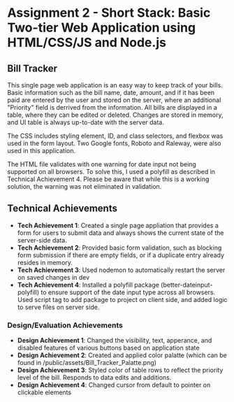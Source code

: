 Assignment 2 - Short Stack: Basic Two-tier Web Application using HTML/CSS/JS and Node.js  
===

## Bill Tracker
This single page web application is an easy way to keep track of your bills. Basic information such as the bill name, date, amount, and if it has been paid are entered by the user and stored on the server, where an additional "Priority" field is derrived from the information. All bills are displayed in a table, where they can be edited or deleted. Changes are stored in memory, and UI table is always up-to-date with the server data. 

The CSS includes styling element, ID, and class selectors, and flexbox was used in the form layout. Two Google fonts, Roboto and Raleway, were also used in this application.

The HTML file validates with one warning for date input not being supported on all browsers. To solve this, I used a polyfill as described in Technical Achievement 4. Please be aware that while this is a working solution, the warning was not eliminated in validation.  

## Technical Achievements
- **Tech Achievement 1**: Created a single page appliation that provides a form for users to submit data and always shows the current state of the server-side data. 
- **Tech Achievement 2**: Provided basic form validation, such as blocking form submission if there are empty fields, or if a duplicate entry already resides in memory.
- **Tech Achievement 3**: Used nodemon to automatically restart the server on saved changes in dev
- **Tech Achievement 4**: Installed a polyfill package (better-dateinput-polyfill) to ensure support of the date input type across all browsers. Used script tag to add package to project on client side, and added logic to serve files on server side.  

### Design/Evaluation Achievements
- **Design Achievement 1**: Changed the visibility, text, apperance, and disabled features of various buttons based on application state
- **Design Achievement 2**: Created and applied color palatte (which can be found in /public/assets/Bill_Tracker_Palatte.png)
- **Design Achievement 3**: Styled color of table rows to reflect the priority level of the bill. Responds to data edits and additions.
- **Design Achievement 4**: Changed cursor from default to pointer on clickable elements